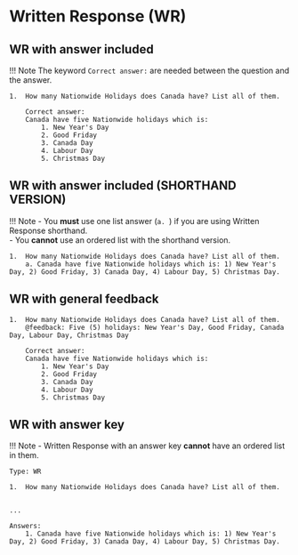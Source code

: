 # Written Response (WR)


## WR with answer included

!!! Note
    The keyword `Correct answer:` are needed between the question and the answer.

```
1.	How many Nationwide Holidays does Canada have? List all of them.
    
    Correct answer:
    Canada have five Nationwide holidays which is:
        1. New Year's Day
        2. Good Friday
        3. Canada Day
        4. Labour Day
        5. Christmas Day
```

## WR with answer included (SHORTHAND VERSION)

!!! Note
    - You **must** use one list answer (`a. `) if you are using Written Response shorthand.  
    - You **cannot** use an ordered list with the shorthand version.
```
1.	How many Nationwide Holidays does Canada have? List all of them.
    a. Canada have five Nationwide holidays which is: 1) New Year's Day, 2) Good Friday, 3) Canada Day, 4) Labour Day, 5) Christmas Day.
```

## WR with general feedback

```
1.	How many Nationwide Holidays does Canada have? List all of them.
    @feedback: Five (5) holidays: New Year's Day, Good Friday, Canada Day, Labour Day, Christmas Day
    
    Correct answer:
    Canada have five Nationwide holidays which is:
        1. New Year's Day
        2. Good Friday
        3. Canada Day
        4. Labour Day
        5. Christmas Day
```


## WR with answer key
!!! Note
    - Written Response with an answer key **cannot** have an ordered list in them.


```
Type: WR

1.	How many Nationwide Holidays does Canada have? List all of them.


...

Answers:
    1. Canada have five Nationwide holidays which is: 1) New Year's Day, 2) Good Friday, 3) Canada Day, 4) Labour Day, 5) Christmas Day.
```
